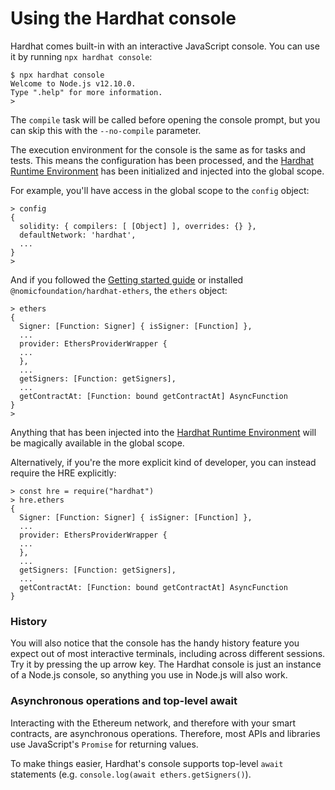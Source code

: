 # Using the Hardhat console

Hardhat comes built-in with an interactive JavaScript console. You can use it by running `npx hardhat console`:

```
$ npx hardhat console
Welcome to Node.js v12.10.0.
Type ".help" for more information.
>
```

The `compile` task will be called before opening the console prompt, but you can skip this with the `--no-compile` parameter.

The execution environment for the console is the same as for tasks and tests. This means the configuration has been processed, and the [Hardhat Runtime Environment] has been initialized and injected into the global scope.

For example, you'll have access in the global scope to the `config` object:

```
> config
{
  solidity: { compilers: [ [Object] ], overrides: {} },
  defaultNetwork: 'hardhat',
  ...
}
>
```

And if you followed the [Getting started guide](../getting-started) or installed `@nomicfoundation/hardhat-ethers`, the `ethers` object:

```
> ethers
{
  Signer: [Function: Signer] { isSigner: [Function] },
  ...
  provider: EthersProviderWrapper {
  ...
  },
  ...
  getSigners: [Function: getSigners],
  ...
  getContractAt: [Function: bound getContractAt] AsyncFunction
}
>
```

Anything that has been injected into the [Hardhat Runtime Environment] will be magically available in the global scope.

Alternatively, if you're the more explicit kind of developer, you can instead require the HRE explicitly:

```
> const hre = require("hardhat")
> hre.ethers
{
  Signer: [Function: Signer] { isSigner: [Function] },
  ...
  provider: EthersProviderWrapper {
  ...
  },
  ...
  getSigners: [Function: getSigners],
  ...
  getContractAt: [Function: bound getContractAt] AsyncFunction
}
```

### History

You will also notice that the console has the handy history feature you expect out of most interactive terminals, including across different sessions. Try it by pressing the up arrow key. The Hardhat console is just an instance of a Node.js console, so anything you use in Node.js will also work.

### Asynchronous operations and top-level await

Interacting with the Ethereum network, and therefore with your smart contracts, are asynchronous operations. Therefore, most APIs and libraries use JavaScript's `Promise` for returning values.

To make things easier, Hardhat's console supports top-level `await` statements (e.g. `console.log(await ethers.getSigners()`).

[hardhat runtime environment]: ../advanced/hardhat-runtime-environment.md
